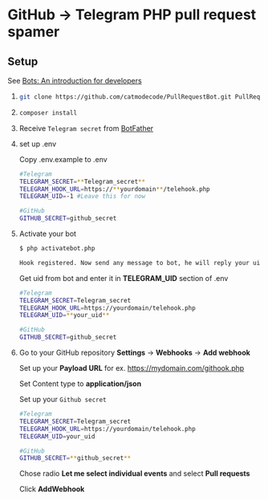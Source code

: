 GitHub -> Telegram PHP pull request spamer
==========================================

## Setup

See [Bots: An introduction for developers](https://core.telegram.org/bots)

1.  ```bash
    git clone https://github.com/catmodecode/PullRequestBot.git PullRequestBot
    ```
1.  ```bash
    composer install
    ```
1.  Receive ```Telegram secret``` from [BotFather](https://t.me/botfather)

1.  set up .env

    Copy .env.example to .env

    ```bash
    #Telegram
    TELEGRAM_SECRET=**Telegram_secret**
    TELEGRAM_HOOK_URL=https://**yourdomain**/telehook.php
    TELEGRAM_UID=-1 #Leave this for now

    #GitHub
    GITHUB_SECRET=github_secret
    ```

1.  Activate your bot

    ```bash
    $ php activatebot.php

    Hook registered. Now send any message to bot, he will reply your uid
    ```
    
    Get uid from bot and enter it in **TELEGRAM_UID** section of .env

    ```bash
    #Telegram
    TELEGRAM_SECRET=Telegram_secret
    TELEGRAM_HOOK_URL=https://yourdomain/telehook.php
    TELEGRAM_UID=**your_uid**

    #GitHub
    GITHUB_SECRET=github_secret
    ```

1.  Go to your GitHub repository **Settings** -> **Webhooks** -> **Add webhook**

    Set up your **Payload URL** for ex. https://mydomain.com/githook.php

    Set Content type to **application/json**

    Set up your ```Github secret```

    ```bash
    #Telegram
    TELEGRAM_SECRET=Telegram_secret
    TELEGRAM_HOOK_URL=https://yourdomain/telehook.php
    TELEGRAM_UID=your_uid

    #GitHub
    GITHUB_SECRET=**github_secret**
    ```

    Chose radio **Let me select individual events** and select **Pull requests**

    Click **AddWebhook**